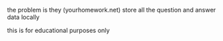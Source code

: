 the problem is they (yourhomework.net) store all the question and answer data locally

this is for educational purposes only

